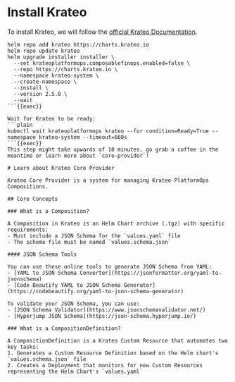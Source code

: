 # Install Krateo
To install Krateo, we will follow the [official Krateo Documentation](https://docs.krateo.io/how-to-guides/install-krateo/installing-krateo-kind).

```plain
helm repo add krateo https://charts.krateo.io
helm repo update krateo
helm upgrade installer installer \
  --set krateoplatformops.composablefinops.enabled=false \
  --repo https://charts.krateo.io \
  --namespace krateo-system \
  --create-namespace \
  --install \
  --version 2.5.0 \
  --wait
```{{exec}}

Wait for Krateo to be ready:
```plain
kubectl wait krateoplatformops krateo --for condition=Ready=True --namespace krateo-system --timeout=660s
```{{exec}}
This step might take upwards of 10 minutes, go grab a coffee in the meantime or learn more about `core-provider`!

# Learn about Krateo Core Provider

Krateo Core Provider is a system for managing Krateo PlatformOps Compositions.

## Core Concepts

### What is a Composition?

A Composition in Krateo is an Helm Chart archive (.tgz) with specific requirements:
- Must include a JSON Schema for the `values.yaml` file
- The schema file must be named `values.schema.json`

#### JSON Schema Tools

You can use these online tools to generate JSON Schema from YAML:
- [YAML to JSON Schema Converter](https://jsonformatter.org/yaml-to-jsonschema)
- [Code Beautify YAML to JSON Schema Generator](https://codebeautify.org/yaml-to-json-schema-generator)

To validate your JSON Schema, you can use:
- [JSON Schema Validator](https://www.jsonschemavalidator.net/)
- [Hyperjump JSON Schema](https://json-schema.hyperjump.io/)

### What is a CompositionDefinition?

A CompositionDefinition is a Krateo Custom Resource that automates two key tasks:
1. Generates a Custom Resource Definition based on the Helm chart's `values.schema.json` file
2. Creates a Deployment that monitors for new Custom Resources representing the Helm Chart's `values.yaml`